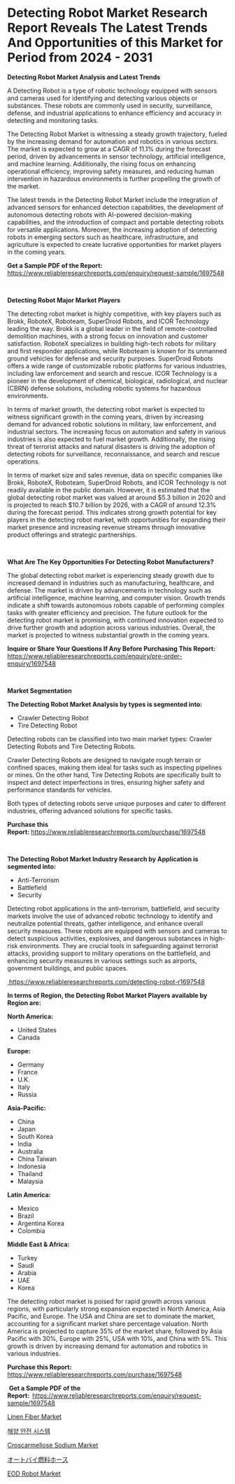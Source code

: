 <p><h1>Detecting Robot Market Research Report Reveals The Latest Trends And Opportunities of this Market for Period from 2024 - 2031</h1></p><p><strong>Detecting Robot Market Analysis and Latest Trends</strong></p>
<p><p>A Detecting Robot is a type of robotic technology equipped with sensors and cameras used for identifying and detecting various objects or substances. These robots are commonly used in security, surveillance, defense, and industrial applications to enhance efficiency and accuracy in detecting and monitoring tasks.</p><p>The Detecting Robot Market is witnessing a steady growth trajectory, fueled by the increasing demand for automation and robotics in various sectors. The market is expected to grow at a CAGR of 11.1% during the forecast period, driven by advancements in sensor technology, artificial intelligence, and machine learning. Additionally, the rising focus on enhancing operational efficiency, improving safety measures, and reducing human intervention in hazardous environments is further propelling the growth of the market.</p><p>The latest trends in the Detecting Robot Market include the integration of advanced sensors for enhanced detection capabilities, the development of autonomous detecting robots with AI-powered decision-making capabilities, and the introduction of compact and portable detecting robots for versatile applications. Moreover, the increasing adoption of detecting robots in emerging sectors such as healthcare, infrastructure, and agriculture is expected to create lucrative opportunities for market players in the coming years.</p></p>
<p><strong>Get a Sample PDF of the Report:&nbsp;</strong> <a href="https://www.reliableresearchreports.com/enquiry/request-sample/1697548">https://www.reliableresearchreports.com/enquiry/request-sample/1697548</a></p>
<p>&nbsp;</p>
<p><strong>Detecting Robot Major Market Players</strong></p>
<p><p>The detecting robot market is highly competitive, with key players such as Brokk, RoboteX, Roboteam, SuperDroid Robots, and ICOR Technology leading the way. Brokk is a global leader in the field of remote-controlled demolition machines, with a strong focus on innovation and customer satisfaction. RoboteX specializes in building high-tech robots for military and first responder applications, while Roboteam is known for its unmanned ground vehicles for defense and security purposes. SuperDroid Robots offers a wide range of customizable robotic platforms for various industries, including law enforcement and search and rescue. ICOR Technology is a pioneer in the development of chemical, biological, radiological, and nuclear (CBRN) defense solutions, including robotic systems for hazardous environments.</p><p>In terms of market growth, the detecting robot market is expected to witness significant growth in the coming years, driven by increasing demand for advanced robotic solutions in military, law enforcement, and industrial sectors. The increasing focus on automation and safety in various industries is also expected to fuel market growth. Additionally, the rising threat of terrorist attacks and natural disasters is driving the adoption of detecting robots for surveillance, reconnaissance, and search and rescue operations.</p><p>In terms of market size and sales revenue, data on specific companies like Brokk, RoboteX, Roboteam, SuperDroid Robots, and ICOR Technology is not readily available in the public domain. However, it is estimated that the global detecting robot market was valued at around $5.3 billion in 2020 and is projected to reach $10.7 billion by 2026, with a CAGR of around 12.3% during the forecast period. This indicates strong growth potential for key players in the detecting robot market, with opportunities for expanding their market presence and increasing revenue streams through innovative product offerings and strategic partnerships.</p></p>
<p>&nbsp;</p>
<p><strong>What Are The Key Opportunities For Detecting Robot Manufacturers?</strong></p>
<p><p>The global detecting robot market is experiencing steady growth due to increased demand in industries such as manufacturing, healthcare, and defense. The market is driven by advancements in technology such as artificial intelligence, machine learning, and computer vision. Growth trends indicate a shift towards autonomous robots capable of performing complex tasks with greater efficiency and precision. The future outlook for the detecting robot market is promising, with continued innovation expected to drive further growth and adoption across various industries. Overall, the market is projected to witness substantial growth in the coming years.</p></p>
<p><strong>Inquire or Share Your Questions If Any Before Purchasing This Report:</strong> <a href="https://www.reliableresearchreports.com/enquiry/pre-order-enquiry/1697548">https://www.reliableresearchreports.com/enquiry/pre-order-enquiry/1697548</a></p>
<p>&nbsp;</p>
<p><strong>Market Segmentation</strong></p>
<p><strong>The Detecting Robot Market Analysis by types is segmented into:</strong></p>
<p><ul><li>Crawler Detecting Robot</li><li>Tire Detecting Robot</li></ul></p>
<p><p>Detecting robots can be classified into two main market types: Crawler Detecting Robots and Tire Detecting Robots. </p><p>Crawler Detecting Robots are designed to navigate rough terrain or confined spaces, making them ideal for tasks such as inspecting pipelines or mines. On the other hand, Tire Detecting Robots are specifically built to inspect and detect imperfections in tires, ensuring higher safety and performance standards for vehicles.</p><p>Both types of detecting robots serve unique purposes and cater to different industries, offering advanced solutions for specific tasks.</p></p>
<p><strong>Purchase this Report:&nbsp;</strong><a href="https://www.reliableresearchreports.com/purchase/1697548">https://www.reliableresearchreports.com/purchase/1697548</a></p>
<p>&nbsp;</p>
<p><strong>The Detecting Robot Market Industry Research by Application is segmented into:</strong></p>
<p><ul><li>Anti-Terrorism</li><li>Battlefield</li><li>Security</li></ul></p>
<p><p>Detecting robot applications in the anti-terrorism, battlefield, and security markets involve the use of advanced robotic technology to identify and neutralize potential threats, gather intelligence, and enhance overall security measures. These robots are equipped with sensors and cameras to detect suspicious activities, explosives, and dangerous substances in high-risk environments. They are crucial tools in safeguarding against terrorist attacks, providing support to military operations on the battlefield, and enhancing security measures in various settings such as airports, government buildings, and public spaces.</p></p>
<p><a href="https://www.reliableresearchreports.com/detecting-robot-r1697548">&nbsp;https://www.reliableresearchreports.com/detecting-robot-r1697548</a></p>
<p><strong>In terms of Region, the Detecting Robot Market Players available by Region are:</strong></p>
<p>
    <p> <strong> North America: </strong>
        <ul>
            <li>United States</li>
            <li>Canada</li>
        </ul>
        </p> 
    <p> <strong> Europe: </strong>
        <ul>
            <li>Germany</li>
            <li>France</li>
            <li>U.K.</li>
            <li>Italy</li>
            <li>Russia</li>
        </ul>
        </p> 
    <p> <strong> Asia-Pacific: </strong>
        <ul>
            <li>China</li>
            <li>Japan</li>
            <li>South Korea</li>
            <li>India</li>
            <li>Australia</li>
            <li>China Taiwan</li>
            <li>Indonesia</li>
            <li>Thailand</li>
            <li>Malaysia</li>
        </ul>
        </p> 
    <p> <strong> Latin America: </strong>
        <ul>
            <li>Mexico</li>
            <li>Brazil</li>
            <li>Argentina Korea</li>
            <li>Colombia</li>
        </ul>
        </p> 
    <p> <strong> Middle East & Africa: </strong>
        <ul>
            <li>Turkey</li>
            <li>Saudi</li>
            <li>Arabia</li>
            <li>UAE</li>
            <li>Korea</li>
        </ul>
    </p>
    </p>
<p><p>The detecting robot market is poised for rapid growth across various regions, with particularly strong expansion expected in North America, Asia Pacific, and Europe. The USA and China are set to dominate the market, accounting for a significant market share percentage valuation. North America is projected to capture 35% of the market share, followed by Asia Pacific with 30%, Europe with 25%, USA with 10%, and China with 5%. This growth is driven by increasing demand for automation and robotics in various industries.</p></p>
<p><strong>Purchase this Report: </strong><a href="https://www.reliableresearchreports.com/purchase/1697548">https://www.reliableresearchreports.com/purchase/1697548</a></p>
<p>&nbsp;<strong>Get a Sample PDF of the Report:&nbsp;&nbsp;</strong><a href="https://www.reliableresearchreports.com/enquiry/request-sample/1697548">https://www.reliableresearchreports.com/enquiry/request-sample/1697548</a></p>
<p><strong></strong></p>
<p><p><a href="https://issuu.com/reportprime-2/docs/linen-fiber-market-size-2030.pptx">Linen Fiber Market</a></p><p><a href="https://github.com/FelipeGrrady654556/Market-Research-Report-List-1/blob/main/314285825500.md">해양 안전 시스템</a></p><p><a href="https://issuu.com/reportprime-2/docs/croscarmellose-sodium-market-size-2030.pptx">Croscarmellose Sodium Market</a></p><p><a href="https://github.com/nemesis2824/Market-Research-Report-List-1/blob/main/121556928048.md">オートバイ燃料ホース</a></p><p><a href="https://github.com/nicholepatriciadoylenwnrjr0/Market-Research-Report-List-2/blob/main/eod-robot-market.md">EOD Robot Market</a></p></p>